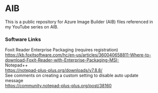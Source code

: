 # AIB
This is a public repository for Azure Image Builder (AIB) files referenced in my YouTube series on AIB.  

### Software Links
Foxit Reader Enterprise Packaging (requires registration)  
https://kb.foxitsoftware.com/hc/en-us/articles/360040658811-Where-to-download-Foxit-Reader-with-Enterprise-Packaging-MSI-  
Notepad++  
https://notepad-plus-plus.org/downloads/v7.8.8/  
See comments on creating a custom setting to disable auto update message  
https://community.notepad-plus-plus.org/post/38160  
